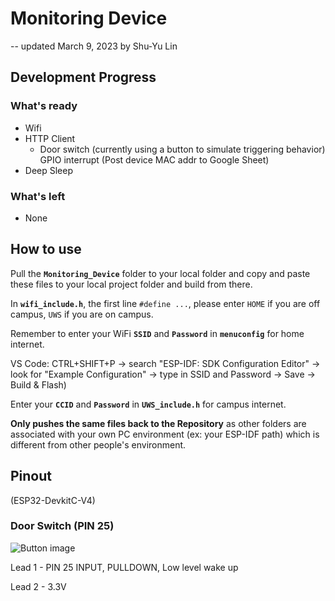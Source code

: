 # Monitoring Device

-- updated March 9, 2023 by Shu-Yu Lin

## Development Progress

### What's ready

- Wifi
- HTTP Client
  - Door switch (currently using a button to simulate triggering behavior) GPIO interrupt (Post device MAC addr to Google Sheet)
- Deep Sleep

### What's left

- None

## How to use

Pull the **```Monitoring_Device```** folder to your local folder and copy and paste these files to your local project folder and build from there.

In **```wifi_include.h```**, the first line ``` #define ... ```, please enter ``` HOME ``` if you are off campus, ``` UWS ``` if you are on campus.

Remember to enter your WiFi **```SSID```** and **```Password```** in **```menuconfig```** for home internet.

VS Code: CTRL+SHIFT+P -> search "ESP-IDF: SDK Configuration Editor" -> look for "Example Configuration" -> type in SSID and Password -> Save -> Build & Flash)

Enter your **```CCID```** and **```Password```** in **```UWS_include.h```** for campus internet.

**Only pushes the same files back to the Repository** as other folders are associated with your own PC environment (ex: your ESP-IDF path) which is different from other people's environment.

## Pinout

(ESP32-DevkitC-V4)

### Door Switch (PIN 25)

![Button image](https://www.projecthub.in/wp-content/uploads/2019/12/pushbutton_diagram.png)

Lead 1 - PIN 25 INPUT, PULLDOWN, Low level wake up

Lead 2 - 3.3V
